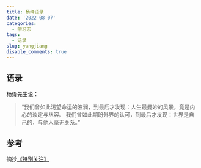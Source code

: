 ```yaml
---
title: 杨绛语录
date: '2022-08-07'
categories:
  - 学习志
tags:
  - 语录
slug: yangjiang
disable_comments: true
---
```


## 语录

杨绛先生说：

> “我们曾如此渴望命运的波澜，到最后才发现：人生最曼妙的风景，竟是内心的淡定与从容。 我们曾如此期盼外界的认可，到最后才发现：世界是自己的，与他人毫无关系。” 

## 参考

摘抄[《特别关注》](https://mp.weixin.qq.com/s/Dz8nUlZR1ufNnvHfWyED2w)